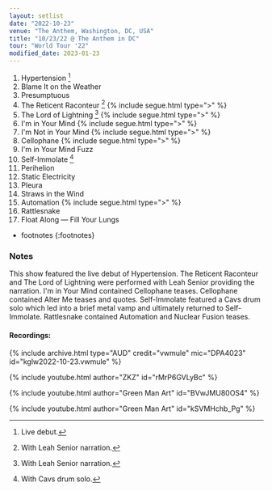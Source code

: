 ```yaml
---
layout: setlist
date: "2022-10-23"
venue: "The Anthem, Washington, DC, USA"
title: "10/23/22 @ The Anthem in DC"
tour: "World Tour '22"
modified_date: 2023-01-23
---
```


 1. Hypertension
    [^1]
 2. Blame It on the Weather
 3. Presumptuous
 4. The Reticent Raconteur
    [^2]
    {% include segue.html type=">" %}
 5. The Lord of Lightning
    [^2]
    {% include segue.html type=">" %}
 6. I'm in Your Mind
    {% include segue.html type=">" %}
 7. I'm Not in Your Mind
    {% include segue.html type=">" %}
 8. Cellophane
    {% include segue.html type=">" %}
 9. I'm in Your Mind Fuzz
10. Self-Immolate
    [^3]
11. Perihelion
12. Static Electricity
13. Pleura
14. Straws in the Wind
15. Automation
    {% include segue.html type=">" %}
16. Rattlesnake
17. Float Along — Fill Your Lungs

* footnotes
{:footnotes}
[^1]: Live debut.
[^2]: With Leah Senior narration.
[^3]: With Cavs drum solo.


### Notes

This show featured the live debut of Hypertension. The Reticent Raconteur and The Lord of Lightning were performed with Leah Senior providing the narration. I'm in Your Mind contained Cellophane teases. Cellophane contained Alter Me teases and quotes. Self-Immolate featured a Cavs drum solo which led into a brief metal vamp and ultimately returned to Self-Immolate. Rattlesnake contained Automation and Nuclear Fusion teases.


#### Recordings:

{% include archive.html type="AUD" credit="vwmule" mic="DPA4023" id="kglw2022-10-23.vwmule" %}

{% include youtube.html author="ZKZ" id="rMrP6GVLyBc" %}

{% include youtube.html author="Green Man Art" id="BVwJMU80OS4" %}

{% include youtube.html author="Green Man Art" id="kSVMHchb_Pg" %}
